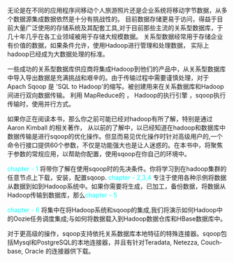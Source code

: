   无论是在不同的应用程序间移动个人旅游照片还是企业系统将移动字节数据，从多个数据源集成数据依然是十分有挑战性的。
  目前数据存储更易于访问，得益于目前大量广泛使用的存储系统及其配套工具,对于目前那些主流的关系型数据库，于几十年几乎在各工业领域被用于存储大规模数据。
  关系型数据经常用于存储企业有价值的数据，如果条件允许，使用Hadoop进行管理和处理数据，
  实际上hadoop已经成为大数据处理的标准。

  一些成功的关系型数据库供应商将集成Hadoop到他们的产品中，从关系型数据库中导入导出数据是充满挑战和艰辛的。由于传输过程中需要谨慎处理，对于 Apach Sqoop 是 'SQL to Hadoop'的缩写。被创建用来在关系数据库和Hadoop间进行双向数据传输。
  利用 MapReduce的 ， Hadoop的执行引擎 ，sqoop执行传输时，使用并行方式。

  如果你正在阅读本书，那么你之前可能已经对hadoop有所了解，特别是通过 Aaron Kimball 的相关著作，
从以前的了解中，以已经知道在hadoop和数据库中数据传输是进行sqoop的优化操作。但显而易见优化操作时针对高级用户的,一个命令行接口提供60个参数，不仅是功能强大也是让人迷惑的。在本书中，将聚焦于参数的常规应用，以帮助你配置，使用sqoop在你自己的环境中。

<font color=#00ffff>chapter - 1</font> 将带你了解在使用sqoop时的先决条件。你将学习到在hadoop集群的任意节点上下载，安装，配置sqoop.
<font color=#00ffff>chapter - 2,3,4</font> 专注于使用各种示例将数据从数据到如到Hadoop系统中。如果你需要将生成，已加工，备份数据，将数据从Hadoop传输到数据库，那么<font color=#00ffff>chapter - 5</font>

<font color=#00ffff>chapter - 6</font> 将集中在将Hadoop系统和sqoop的集成,我们将演示如何Hadoop中的Oozie任务调度集成;与如何将数据载入到Hadoop数据仓库和HBase数据库中。

对于更高级的操作，sqoop支持依托关系数据库本地特征的特殊连接器。sqoop包括Mysql和PostgreSQL的本地连接器，并且有针对Teradata, Netezza, Couch‐
base, Oracle 的连接器供下载。